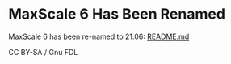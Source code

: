 
# MaxScale 6 Has Been Renamed

MaxScale 6 has been re-named to 21.06: [README.md](../mariadb-maxscale-21-06/README.md)


CC BY-SA / Gnu FDL

